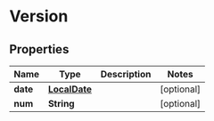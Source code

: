 
# Version

## Properties
Name | Type | Description | Notes
------------ | ------------- | ------------- | -------------
**date** | [**LocalDate**](LocalDate.md) |  |  [optional]
**num** | **String** |  |  [optional]



